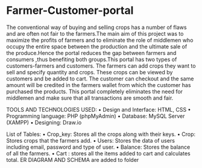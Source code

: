# Farmer-Customer-portal
The conventional way of buying and selling crops has a number of flaws and are often not fair to the
farmers.The main aim of this project was to maximize the profits of farmers and to eliminate the role of middlemen who occupy the entire space between the production and the ultimate sale of the produce.Hence the portal reduces the gap between farmers and consumers ,thus benefiting both groups.This portal has two types of customers-farmers and customers. The farmers can add crops they want to sell and specify quantity and crops. These crops can be viewed by customers and be added to cart. The customer can checkout and the same amount will be credited in the farmers wallet from which the customer has purchased the products. This portal completely eliminates the need for middlemen and
make sure that all transactions are smooth and fair.

TOOLS AND TECHNOLOGIES USED:
• Design and Interface: HTML, CSS
• Programming language: PHP (phpMyAdmin)
• Database: MySQL Server (XAMPP)
• Designing: Draw.io
     
List of Tables:
• Crop_key: Stores all the crops along with their keys.
• Crop: Stores crops that the farmers add.
• Users: Stores the data of users including email, password and type of user.
• Balance: Stores the balance of all the farmers.
• Cart : stores all the items added to cart and calculates total.
ER DIAGRAM AND SCHEMA are added to folder